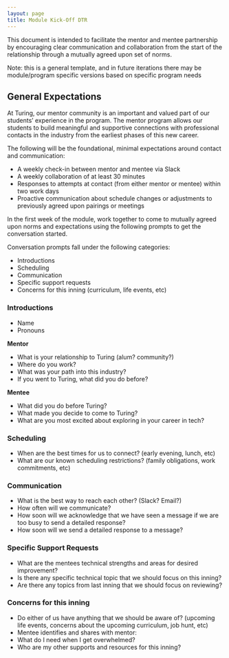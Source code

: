 ```yaml
---
layout: page
title: Module Kick-Off DTR
---
```



This document is intended to facilitate the mentor and mentee partnership by encouraging clear communication and collaboration from the start of the relationship through a mutually agreed upon set of norms.

Note: this is a general template, and in future iterations there may be module/program specific versions based on specific program needs

## General Expectations
At Turing, our mentor community is an important and valued part of our students’ experience in the program. The mentor program allows our students to build meaningful and supportive connections with professional contacts in the industry from the earliest phases of this new career.

The following will be the foundational, minimal expectations around contact and communication:

* A weekly check-in between mentor and mentee via Slack
* A weekly collaboration of at least 30 minutes
* Responses to attempts at contact (from either mentor or mentee) within two work days
* Proactive communication about schedule changes or adjustments to previously agreed upon pairings or meetings

In the first week of the module, work together to come to mutually agreed upon norms and expectations using the following prompts to get the conversation started.

Conversation prompts fall under the following categories:

* Introductions
* Scheduling
* Communication
* Specific support requests
* Concerns for this inning (curriculum, life events, etc)

### Introductions

* Name
* Pronouns

__Mentor__

* What is your relationship to Turing (alum? community?)
* Where do you work?
* What was your path into this industry?
* If you went to Turing, what did you do before?

__Mentee__

* What did you do before Turing?
* What made you decide to come to Turing?
* What are you most excited about exploring in your career in tech?

### Scheduling

* When are the best times for us to connect? (early evening, lunch, etc)
* What are our known scheduling restrictions? (family obligations, work commitments, etc)

### Communication

* What is the best way to reach each other? (Slack? Email?)
* How often will we communicate?
* How soon will we acknowledge that we have seen a message if we are too busy to send a detailed response?
* How soon will we send a detailed response to a message?

### Specific Support Requests

* What are the mentees technical strengths and areas for desired improvement?
* Is there any specific technical topic that we should focus on this inning?
* Are there any topics from last inning that we should focus on reviewing?

### Concerns for this inning

* Do either of us have anything that we should be aware of? (upcoming life events, concerns about the upcoming curriculum, job hunt, etc)
* Mentee identifies and shares with mentor:
* What do I need when I get overwhelmed?
* Who are my other supports and resources for this inning?
